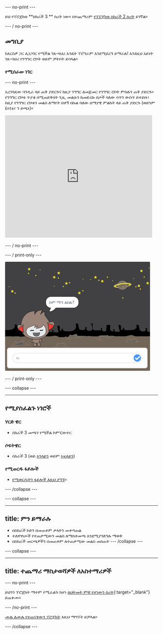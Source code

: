 \--- no-print \---

ይህ የፕሮጀክቱ **ስክራች 3 ** ስሪት ነው። በተጨማሪም [ የፕሮጀክቱ ስክራች 2 ስሪት](https://projects.raspberrypi.org/en/projects/chatbot-scratch2) ይገኛል።

\--- / no-print \---

## መግቢያ

ከእርስዎ ጋር ሊነጋገር የሚችል ገጸ-ባህሪ እንዴት ፕሮግራም እንደሚደረግ ይማራሉ! እንደዚህ አይነት ገጸ-ባህሪ የንግግር ሮቦት ወይም ቻትቦት ይባላል።

### የሚሰራው ነገር

\--- no-print \---

አረንጓዴው ባንዲራ ላይ ጠቅ ያድርጉና ከዚያ ንግግር ለመጀመር የንግግር ሮቦት ምስሉን ጠቅ ያድርጉ። የንግግር ሮቦቱ ጥያቄ በሚጠይቅበት ጊዜ, መልሱን ከመድረኩ በታች ባለው ሳጥን ውስጥ ይተይቡ፣ ከዚያ የንግግር ሮቦቱን መልስ ለማየት በቀኝ በኩል ባለው ሰማያዊ ምልክት ላይ ጠቅ ያድርጉ (ወይንም `Enter` ን ይጫኑ)።

<div class="scratch-preview">
  <iframe allowtransparency="true" width="485" height="402" src="https://scratch.mit.edu/projects/embed/248864190/?autostart=false" 
  frameborder="0" scrolling="no"></iframe>
</div>

\--- / no-print \---

\--- / print-only \---

![ሙሉ ፕሮጀክት](images/chatbot-preview.png)

\--- / print-only \---

\--- collapse \---

* * *

## የሚያስፈልጉ ነገሮች

### ሃርድ ዌር

- ስክራች 3 መጫን የሚችል ኮምፒውተር

### ሶፍትዌር

- ስክራች 3 (ወይ [ኦንላይን](https://rpf.io/scratchon) ወይም [ኦፍላይን](https://rpf.io/scratchoff))

### የሚወርዱ ፋይሎች

- [የሚወርዱትን ፋይሎች እዚህ ያግኙ](http://rpf.io/p/en/chatbot-go)።

\--- /collapse \---

\--- collapse \---

* * *

## title: ምን ይማራሉ

- በስክራች ኮድን በመጠቀም ቃላትን መቀጣጠል
- ተለዋዋጮች የተጠቃሚውን መልስ ለማስቀመጫ እንደሚያገለግሉ ማወቅ
- በስክራች መርጫዎችን በመጠቀም ለተጠቃሚው መልስ መስጠት \--- /collapse \---

\--- collapse \---

* * *

## title: ተጨማሪ ማስታወሻዎች ለአስተማሪዎች

\--- no-print \---

ይህንን ፕሮጀክት ማተም የሚፈልጉ ከሆነ [ለህትመት ምቹ የሆነውን ስሪት](https://projects.raspberrypi.org/en/projects/chatbot/print){:target="_blank"} ይጠቀሙ።

\--- /no-print \---

[ሙሉ ለሙሉ የተጠናቀውን ፕሮጀክት](http://rpf.io/p/en/chatbot-get) እዚህ ማግኘት ይቻላል።

\--- /collapse \---